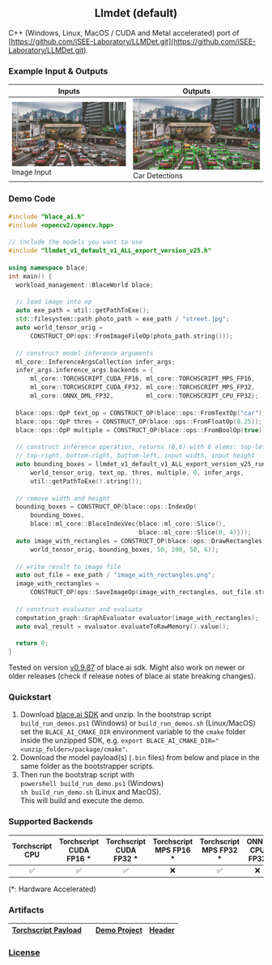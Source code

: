 <h2 style="text-align:center;">Llmdet (default)</h2>

C++ (Windows, Linux, MacOS / CUDA and Metal accelerated) port of [https://github.com/iSEE-Laboratory/LLMDet.git](https://github.com/iSEE-Laboratory/LLMDet.git).

### Example Input & Outputs
| Inputs | Outputs |
|--------|----------|
| <img src="street.jpg" alt="Image Input" width="512"/> Image Input | <img src="llmdet-default-ALL_image_with_rectangles.png" alt="Car Detections" width="512"/> Car Detections |

### Demo Code
```cpp
#include "blace_ai.h"
#include <opencv2/opencv.hpp>

// include the models you want to use
#include "llmdet_v1_default_v1_ALL_export_version_v25.h"

using namespace blace;
int main() {
  workload_management::BlaceWorld blace;

  // load image into op
  auto exe_path = util::getPathToExe();
  std::filesystem::path photo_path = exe_path / "street.jpg";
  auto world_tensor_orig =
      CONSTRUCT_OP(ops::FromImageFileOp(photo_path.string()));

  // construct model inference arguments
  ml_core::InferenceArgsCollection infer_args;
  infer_args.inference_args.backends = {
      ml_core::TORCHSCRIPT_CUDA_FP16, ml_core::TORCHSCRIPT_MPS_FP16,
      ml_core::TORCHSCRIPT_CUDA_FP32, ml_core::TORCHSCRIPT_MPS_FP32,
      ml_core::ONNX_DML_FP32,         ml_core::TORCHSCRIPT_CPU_FP32};

  blace::ops::OpP text_op = CONSTRUCT_OP(blace::ops::FromTextOp("car"));
  blace::ops::OpP thres = CONSTRUCT_OP(blace::ops::FromFloatOp(0.25));
  blace::ops::OpP multiple = CONSTRUCT_OP(blace::ops::FromBoolOp(true));

  // construct inference operation, returns (B,6) with 6 elems: top-left,
  // top-right, bottom-right, bottom-left, input width, input height
  auto bounding_boxes = llmdet_v1_default_v1_ALL_export_version_v25_run(
      world_tensor_orig, text_op, thres, multiple, 0, infer_args,
      util::getPathToExe().string());

  // remove width and height
  bounding_boxes = CONSTRUCT_OP(blace::ops::IndexOp(
      bounding_boxes,
      blace::ml_core::BlaceIndexVec{blace::ml_core::Slice(),
                                    blace::ml_core::Slice(0, 4)}));
  auto image_with_rectangles = CONSTRUCT_OP(blace::ops::DrawRectangles(
      world_tensor_orig, bounding_boxes, 50, 200, 50, 6));

  // write result to image file
  auto out_file = exe_path / "image_with_rectangles.png";
  image_with_rectangles =
      CONSTRUCT_OP(ops::SaveImageOp(image_with_rectangles, out_file.string()));

  // construct evaluator and evaluate
  computation_graph::GraphEvaluator evaluator(image_with_rectangles);
  auto eval_result = evaluator.evaluateToRawMemory().value();

  return 0;
}

```
Tested on version [v0.9.87](https://github.com/blace-ai/blace-ai/releases/tag/v0.9.87) of blace.ai sdk. Might also work on newer or older releases (check if release notes of blace.ai state breaking changes).

### Quickstart
1. Download [blace.ai SDK](https://github.com/blace-ai/blace-ai/releases/tag/v0.9.87) and unzip. In the bootstrap script `build_run_demos.ps1` (Windows) or `build_run_demos.sh` (Linux/MacOS) set the `BLACE_AI_CMAKE_DIR` environment variable to the `cmake` folder inside the unzipped SDK, e.g. `export BLACE_AI_CMAKE_DIR="<unzip_folder>/package/cmake"`. 
2. Download the model payload(s) (`.bin` files) from below and place in the same folder as the bootstrapper scripts.
3. Then run the bootstrap script with  
`powershell build_run_demo.ps1` (Windows)  
`sh build_run_demo.sh` (Linux and MacOS).  
This will build and execute the demo.

### Supported Backends
<table border="0" cellspacing="0" cellpadding="0" border-style="hidden" style="width:100%; text-align:center;">
 <thead>
    <tr>
      <th>Torchscript CPU</th>
      <th>Torchscript CUDA FP16 *</th>
      <th>Torchscript CUDA FP32 *</th>
      <th>Torchscript MPS FP16 *</th>
      <th>Torchscript MPS FP32 *</th>
      <th>ONNX CPU FP32</th>
      <th>ONNX DirectML FP32 *</th>
    </tr>
  </thead>
 <tr>
    <td>&#9989</td>
    <td>&#9989</td>
    <td>&#9989</td>
    <td>&#10060</td>
    <td>&#9989</td>
    <td>&#10060</td>
    <td>&#10060</td>
</table>
(*: Hardware Accelerated)

### Artifacts
| [**Torchscript Payload**](https://blace-ai-public.b-cdn.net/model-payload/b73aece7462e2b25d1229860f5ccddb8.bin) |  | [**Demo Project**](https://blace-ai-public.b-cdn.net/demos/llmdet_v1_default_v1_ALL_export_version_v25_demo.zip) | [**Header**](https://blace-ai-public.b-cdn.net/model-defs/llmdet_v1_default_v1_ALL_export_version_v25.h) |
|--------------------------------------------------------|---------------------|------------------------------------|------------------------------|
          

### [License](https://github.com/iSEE-Laboratory/LLMDet/blob/main/LICENSE)
